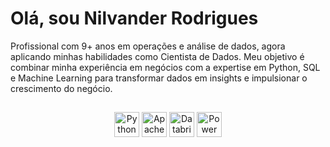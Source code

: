 # Olá, sou Nilvander Rodrigues 

Profissional com 9+ anos em operações e análise de dados, agora aplicando minhas habilidades como Cientista de Dados. Meu objetivo é combinar minha experiência em negócios com a expertise em Python, SQL e Machine Learning para transformar dados em insights e impulsionar o crescimento do negócio.

##

<p align="center">
  <img src="https://cdn.jsdelivr.net/gh/devicons/devicon/icons/python/python-original.svg" alt="Python" width="40" height="40"/>
  <img src="https://cdn.jsdelivr.net/gh/devicons/devicon/icons/apache/apache-spark-original.svg" alt="Apache Spark" width="40" height="40"/>
  <img src="https://cdn.jsdelivr.net/gh/devicons/devicon/icons/databricks/databricks-original.svg" alt="Databricks" width="40" height="40"/>
  <img src="https://cdn.jsdelivr.net/gh/devicons/devicon/icons/powerbi/powerbi-original.svg" alt="Power BI" width="40" height="40"/>
</p>
